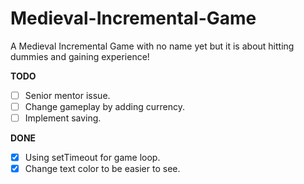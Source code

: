 # Medieval-Incremental-Game
A Medieval Incremental Game with no name yet but it is about hitting dummies and gaining experience!


**TODO**
- [ ] Senior mentor issue.
- [ ] Change gameplay by adding currency.
- [ ] Implement saving.

**DONE**
- [X] Using setTimeout for game loop.
- [X] Change text color to be easier to see.
